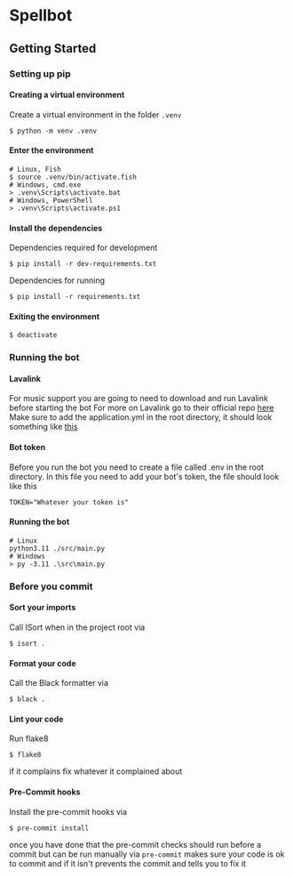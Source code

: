 # Spellbot

## Getting Started

### Setting up pip

#### Creating a virtual environment

Create a virtual environment in the folder `.venv`

```shell
$ python -m venv .venv
```

#### Enter the environment

```shell
# Linux, Fish
$ source .venv/bin/activate.fish
# Windows, cmd.exe
> .venv\Scripts\activate.bat
# Windows, PowerShell
> .venv\Scripts\activate.ps1
```

#### Install the dependencies

Dependencies required for development

```shell
$ pip install -r dev-requirements.txt
```

Dependencies for running

```shell
$ pip install -r requirements.txt
```

#### Exiting the environment

```shell
$ deactivate
```

### Running the bot

#### Lavalink

For music support you are going to need to download and run Lavalink before starting the bot
For more on Lavalink go to their official repo [here](https://github.com/freyacodes/Lavalink)
Make sure to add the application.yml in the root directory, it should look something like [this](https://github.com/freyacodes/Lavalink/blob/master/LavalinkServer/application.yml.example/)

#### Bot token

Before you run the bot you need to create a file called .env in the root directory.
In this file you need to add your bot's token, the file should look like this

```env
TOKEN="Whatever your token is"
```

#### Running the bot

```shell
# Linux
python3.11 ./src/main.py
# Windows
> py -3.11 .\src\main.py
```

### Before you commit

#### Sort your imports

Call ISort when in the project root via

```shell
$ isort .
```

#### Format your code

Call the Black formatter via

```shell
$ black .
```

#### Lint your code

Run flake8

```shell
$ flake8
```

if it complains fix whatever it complained about

#### Pre-Commit hooks

Install the pre-commit hooks via

```shell
$ pre-commit install
```

once you have done that the pre-commit checks should run before a commit but can be run manually via `pre-commit`
makes sure your code is ok to commit and if it isn't prevents the commit and tells you to fix it
